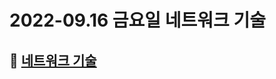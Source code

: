 # 2022-09.16 금요일 네트워크 기술

## 🎯 [네트워크 기술](https://velog.io/@phc09188/%EB%84%A4%ED%8A%B8%EC%9B%8C%ED%81%AC-%EB%84%A4%ED%8A%B8%EC%9B%8C%ED%81%AC-%EA%B8%B0%EC%88%A0)
